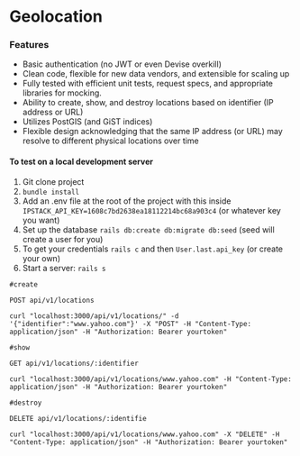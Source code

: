 # Geolocation

### Features
- Basic authentication (no JWT or even Devise overkill)
- Clean code, flexible for new data vendors, and extensible for scaling up
- Fully tested with efficient unit tests, request specs, and appropriate libraries for mocking.
- Ability to create, show, and destroy locations based on identifier (IP address or URL)
- Utilizes PostGIS (and GiST indices)
- Flexible design acknowledging that the same IP address (or URL) may resolve to different physical locations over time
  
#### To test on a local development server

1) Git clone project
2) `bundle install`
3) Add an .env file at the root of the project with this inside `IPSTACK_API_KEY=1608c7bd2638ea18112214bc68a903c4` (or whatever key you want)
4) Set up the database `rails db:create db:migrate db:seed` (seed will create a user for you)
5) To get your credentials `rails c` and then `User.last.api_key` (or create your own)
6) Start a server: `rails s`


`#create`

`POST api/v1/locations`
```shell
curl "localhost:3000/api/v1/locations/" -d '{"identifier":"www.yahoo.com"}' -X "POST" -H "Content-Type: application/json" -H "Authorization: Bearer yourtoken"
```

`#show`

`GET api/v1/locations/:identifier`
```shell
curl "localhost:3000/api/v1/locations/www.yahoo.com" -H "Content-Type: application/json" -H "Authorization: Bearer yourtoken"
```

`#destroy`

`DELETE api/v1/locations/:identifie`
```shell
curl "localhost:3000/api/v1/locations/www.yahoo.com" -X "DELETE" -H "Content-Type: application/json" -H "Authorization: Bearer yourtoken"
```
